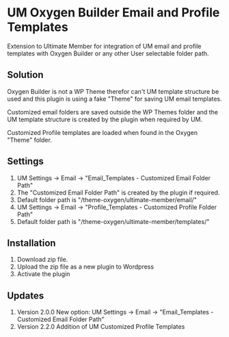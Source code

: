 # UM Oxygen Builder Email and Profile Templates
Extension to Ultimate Member for integration of UM email and profile templates with Oxygen Builder or any other User selectable folder path.

## Solution
Oxygen Builder is not a WP Theme therefor can't UM template structure be used and this plugin is using a fake "Theme" for saving UM email templates.

Customized email folders are saved outside the WP Themes folder and the UM template structure is created by the plugin when required by UM.

Customized Profile templates are loaded when found in the Oxygen "Theme" folder.

## Settings
1. UM Settings -> Email -> "Email_Templates - Customized Email Folder Path"
2. The "Customized Email Folder Path" is created by the plugin if required.
3. Default folder path is "/theme-oxygen/ultimate-member/email/"
4. UM Settings -> Email -> "Profile_Templates - Customized Profile Folder Path"
5. Default folder path is "/theme-oxygen/ultimate-member/templates/"

## Installation
1. Download zip file. 
2. Upload the zip file as a new plugin to Wordpress
3. Activate the plugin

## Updates
1. Version 2.0.0 New option: UM Settings -> Email -> "Email_Templates - Customized Email Folder Path"
2. Version 2.2.0 Addition of UM Customized Profile Templates
